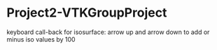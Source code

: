 # Project2-VTKGroupProject
 keyboard call-back for isosurface:
 arrow up and arrow down to add or minus iso values by 100
